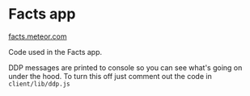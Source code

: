 # Facts app

[facts.meteor.com](http://facts.meteor.com)

Code used in the Facts app.

DDP messages are printed to console so you can see what's going on under the hood. To turn this off just comment out the code in `client/lib/ddp.js`

